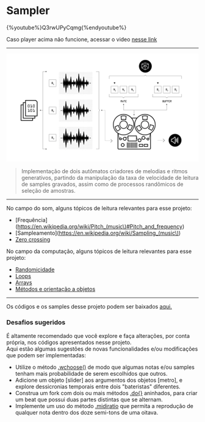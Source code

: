 # Sampler

{%youtube%}Q3rwUPyCqmg{%endyoutube%}

Caso player acima não funcione, acessar o video [nesse link](https://youtu.be/Q3rwUPyCqmg)

---

![](./img/proj_sampler.jpg "Rotinas nunca se atrasam para o ensaio...")

>Implementação de dois autômatos criadores de melodias e ritmos generativos, partindo da manipulação da taxa de velocidade de leitura de samples gravados, assim como de processos randômicos de seleção de amostras.

---

No campo do som, alguns tópicos de leitura relevantes para esse projeto:

* [Frequência](https://en.wikipedia.org/wiki/Pitch_(music\)#Pitch_and_frequency)
* [Sampleamento](https://en.wikipedia.org/wiki/Sampling_(music\))
* [Zero crossing](https://en.wikipedia.org/wiki/Zero_crossing)

<p>

No campo da computação, alguns tópicos de leitura relevantes para esse projeto:

* [Randomicidade](https://en.wikipedia.org/wiki/Randomness)
* [Loops](https://en.wikipedia.org/wiki/Control_flow#Loops)
* [Arrays](https://en.wikipedia.org/wiki/Array_data_type)
* [Métodos e orientação a objetos](https://en.wikipedia.org/wiki/Object-oriented_programming)

---

Os códigos e os samples desse projeto podem ser baixados [aqui.](https://drive.google.com/open?id=1is--re9WDybGcbUXP4zgRRMup32WFd38)

### Desafios sugeridos

É altamente recomendado que você explore e faça alterações, por conta própria, nos códigos apresentados nesse projeto.<br>
Aqui estão algumas sugestões de novas funcionalidades e/ou modificações que podem ser implementadas:

- Utilize o método [.wchoose()](http://doc.sccode.org/Classes/SequenceableCollection.html#-wchoose) de modo que algumas notas e/ou samples tenham mais probabilidade de serem escolhidos que outros.
- Adicione um objeto [slider] aos argumentos dos objetos [metro], e explore dessicronias temporais entre dois "bateristas" diferentes.
- Construa um fork com dois ou mais métodos [.do{}](http://doc.sccode.org/Reference/Control-Structures.html#.do) aninhados, para criar um beat que possui duas partes distintas que se alternam.
- Implemente um uso do método [.midiratio](http://doc.sccode.org/Classes/AbstractFunction.html#-midiratio) que permita a reprodução de qualquer nota dentro dos doze semi-tons de uma oitava.
